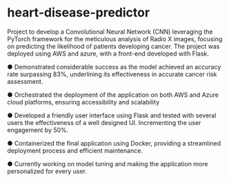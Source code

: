 # heart-disease-predictor

Project to develop a Convolutional Neural Network (CNN) leveraging the PyTorch framework for the meticulous analysis of Radio X images, focusing on predicting the likelihood of patients developing cancer. The project was deployed using AWS and azure, with a front-end developed with Flask.

● Demonstrated considerable success as the model achieved an accuracy rate surpassing 83%, underlining its effectiveness in accurate cancer risk assessment.

● Orchestrated the deployment of the application on both AWS and Azure cloud platforms, ensuring accessibility and scalability

● Developed a friendly user interface using Flask and tested with several users the effectiveness of a well designed UI. Incrementing the user engagement by 50%.

● Containerized the final application using Docker, providing a streamlined deployment process and efficient maintenance.

● Currently working on model tuning and making the application more personalized for every user.
